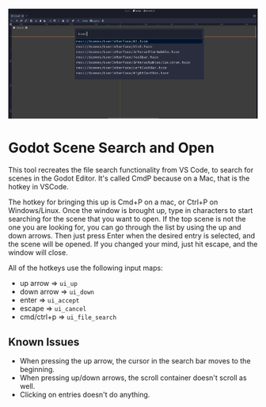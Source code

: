 ![image](image.png)
# Godot Scene Search and Open

This tool recreates the file search functionality from VS Code, to search for
scenes in the Godot Editor. It's called CmdP because on a Mac, that is the hotkey
in VSCode.

The hotkey for bringing this up is Cmd+P on a mac, or Ctrl+P on Windows/Linux.
Once the window is brought up, type in characters to start searching for the scene
that you want to open. If the top scene is not the one you are looking for, you
can go through the list by using the up and down arrows. Then just press Enter
when the desired entry is selected, and the scene will be opened. If you changed
your mind, just hit escape, and the window will close.

All of the hotkeys use the following input maps:

- up arrow => `ui_up`
- down arrow => `ui_down`
- enter => `ui_accept`
- escape => `ui_cancel`
- cmd/ctrl+p => `ui_file_search`

## Known Issues

- When pressing the up arrow, the cursor in the search bar moves to the beginning.
- When pressing up/down arrows, the scroll container doesn't scroll as well.
- Clicking on entries doesn't do anything.
